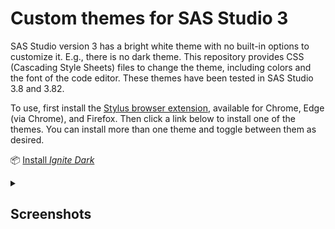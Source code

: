 # Custom themes for SAS Studio 3

SAS Studio version 3 has a bright white theme with no built-in options to customize it. E.g., there is no dark theme. This repository provides CSS (Cascading Style Sheets) files to change the theme, including colors and the font of the code editor. These themes have been tested in SAS Studio 3.8 and 3.82.

To use, first install the [Stylus browser extension](https://github.com/openstyles/stylus), available for Chrome, Edge (via Chrome), and Firefox. Then click a link below to install one of the themes. You can install more than one theme and toggle between them as desired.

📦 [Install *Ignite Dark*](https://raw.githubusercontent.com/dmuenz/sas-studio3-themes/master/ignite-dark.user.css)


<details><summary><h2>Screenshots</h2></summary>

* Ignite Dark
  
  ![Ignite dark](.github/screenshots/ignite-dark.png)
  
</details>
